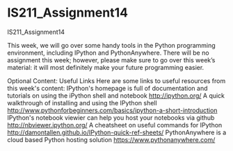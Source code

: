 # IS211_Assignment14
IS211_Assignment14

This week, we will go over some handy tools in the Python programming environment, including IPython and PythonAnywhere. There will be no assignment this week; however, please make sure to go over this week’s material: it will most definitely make your future programming easier.

Optional Content: Useful Links
Here are some links to useful resources from this week's content:
IPython's homepage is full of documentation and tutorials on using the iPython shell and notebook
http://ipython.org/
A quick walkthrough of installing and using the IPython shell
http://www.pythonforbeginners.com/basics/ipython-a-short-introduction
IPython's notebook viewier can help you host your notebooks via github
http://nbviewer.ipython.org/
A cheatsheet on useful commands for IPython
http://damontallen.github.io/IPython-quick-ref-sheets/
PythonAnywhere is a cloud based Python hosting solution
https://www.pythonanywhere.com/
